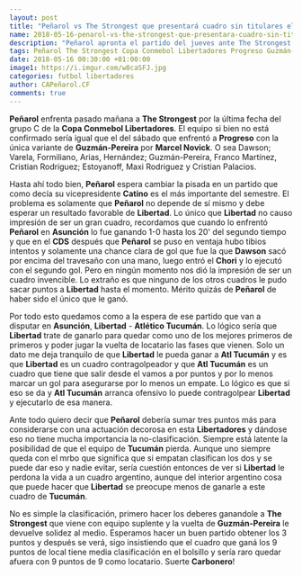```yaml
---
layout: post
title: "Peñarol vs The Strongest que presentará cuadro sin titulares el jueves"
name: 2018-05-16-penarol-vs-the-strongest-que-presentara-cuadro-sin-titulares-el-jueves.markdown
description: "Peñarol apronta el partido del jueves ante The Strongest que anuncia un cuadro de suplentes para el jueves. Peñarol no depende de sí mismo depende de que Libertad haga los deberes ante Atl Tucumán, el empate en ese partido clasifica a los dos."
tags: Peñarol The Strongest Copa Conmebol Libertadores Progreso Guzmán-Pereira Marcel Novick Catino Libertad Asunción CDS chori Dawson Atlético Tucumán Carbonero 
date: 2018-05-16 00:30:00 +01:00:00
image1: https://i.imgur.com/w8caSFJ.jpg
categories: futbol libertadores
author: CAPeñarol.CF
comments: true
---
```


<strong>Peñarol</strong> enfrenta pasado mañana a <strong>The Strongest</strong> por la última fecha del grupo C de la <strong>Copa Conmebol Libertadores</strong>. El equipo si bien no está confirmado sería igual que el del sábado que enfrentó a <strong>Progreso</strong> con la única variante de <strong>Guzmán-Pereira</strong> por <strong>Marcel Novick</strong>. O sea Dawson; Varela, Formiliano, Arias, Hernández; Guzmán-Pereira, Franco Martínez, Cristian Rodriguez; Estoyanoff, Maxi Rodriguez y Cristian Palacios.

Hasta ahí todo bien, <strong>Peñarol</strong> espera cambiar la pisada en un partido que como decía su vicepresidente <strong>Catino</strong> es el más importante del semestre. El problema es solamente que <strong>Peñarol</strong> no depende de sí mismo y debe esperar un resultado favorable de <strong>Libertad</strong>. Lo único que <strong>Libertad</strong> no causo impresión de ser un gran cuadro, recordamos que cuando lo enfrentó <strong>Peñarol</strong> en <strong>Asunción</strong> lo fue ganando 1-0 hasta los 20' del segundo tiempo y que en el <strong>CDS</strong> después que <strong>Peñarol</strong> se puso en ventaja hubo tibios intentos y solamente una chance clara de gol que fue la que <strong>Dawson</strong> sacó por encima del travesaño con una mano, luego entró el <strong>Chori</strong> y lo ejecutó con el segundo gol. Pero en ningún momento nos dió la impresión de ser un cuadro invencible. Lo extraño es que ninguno de los otros cuadros le pudo sacar puntos a <strong>Libertad</strong> hasta el momento. Mérito quizás de <strong>Peñarol</strong> de haber sido el único que le ganó.

Por todo esto quedamos como a la espera de ese partido que van a disputar en <strong>Asunción</strong>, <strong>Libertad</strong> - <strong>Atlético Tucumán</strong>. Lo lógico sería que <strong>Libertad</strong> trate de ganarlo para quedar como uno de los mejores primeros de primeros y poder jugar la vuelta de locatario las fases que vienen. Solo un dato me deja tranquilo de que <strong>Libertad</strong> le pueda ganar a <strong>Atl Tucumán</strong> y es que <strong>Libertad</strong> es un cuadro contragolpeador y que <strong>Atl Tucumán</strong> es un cuadro que tiene que salir desde el vamos a por puntos y por lo menos marcar un gol para asegurarse por lo menos un empate. Lo lógico es que si eso se da y <strong>Atl Tucumán</strong> arranca ofensivo lo puede contragolpear <strong>Libertad</strong> y ejecutarlo de esa manera.

Ante todo quiero decir que <strong>Peñarol</strong> debería sumar tres puntos más para considerarse con una actuación decorosa en esta <strong>Libertadores</strong> y dándose eso no tiene mucha importancia la no-clasificación. Siempre está latente la posibilidad de que el equipo de <strong>Tucumán</strong> pierda. Aunque uno siempre queda con el mrbo que significa que si empatan clasifican los dos y se puede dar eso y nadie evitar, sería cuestión entonces de ver si <strong>Libertad</strong> le perdona la vida a un cuadro argentino, aunque del interior argentino cosa que puede hacer que <strong>Libertad</strong> se preocupe menos de ganarle a este cuadro de <strong>Tucumán</strong>.

No es simple la clasificación, primero hacer los deberes ganandole a <strong>The Strongest</strong> que viene con equipo suplente y la vuelta de <strong>Guzmán-Pereira</strong> le devuelve solidez al medio. Esperamos hacer un buen partido obtener los 3 puntos y después se verá, sigo insistiendo que el cuadro que ganá los 9 puntos de local tiene media clasificación en el bolsillo y sería raro quedar afuera con 9 puntos de 9 como locatario. Suerte <strong>Carbonero</strong>!